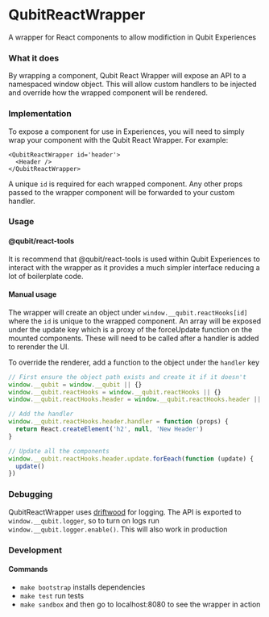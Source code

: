QubitReactWrapper
=================

A wrapper for React components to allow modifiction in Qubit Experiences

### What it does

By wrapping a component, Qubit React Wrapper will expose an API to a namespaced window object. This will allow custom handlers to be injected and override how the wrapped component will be rendered.

### Implementation

To expose a component for use in Experiences, you will need to simply wrap your component with the Qubit React Wrapper. For example:

```
<QubitReactWrapper id='header'>
  <Header />
</QubitReactWrapper>

```

A unique `id` is required for each wrapped component. Any other props passed to the wrapper component will be forwarded to your custom handler.

### Usage

#### @qubit/react-tools

It is recommend that @qubit/react-tools is used within Qubit Experiences to interact with the wrapper as it provides a much simpler interface reducing a lot of boilerplate code.

#### Manual usage

The wrapper will create an object under `window.__qubit.reactHooks[id]` where the `id` is unique to the wrapped component. An array will be exposed under the update key which is a proxy of the forceUpdate function on the mounted components. These will need to be called after a handler is added to rerender the UI.

To override the renderer, add a function to the object under the `handler` key
```js
// First ensure the object path exists and create it if it doesn't
window.__qubit = window.__qubit || {}
window.__qubit.reactHooks = window.__qubit.reactHooks || {}
window.__qubit.reactHooks.header = window.__qubit.reactHooks.header || {}

// Add the handler
window.__qubit.reactHooks.header.handler = function (props) {
  return React.createElement('h2', null, 'New Header')
}

// Update all the components
window.__qubit.reactHooks.header.update.forEeach(function (update) {
  update()
})
```

### Debugging

QubitReactWrapper uses [driftwood][] for logging. The API is exported to `window.__qubit.logger`, so to turn on logs run `window.__qubit.logger.enable()`. This will also work in production

### Development

#### Commands

- `make bootstrap` installs dependencies
- `make test` run tests
- `make sandbox` and then go to localhost:8080 to see the wrapper in action

[driftwood]: https://github.com/QubitProducts/driftwood

